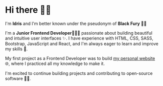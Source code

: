 # Hi there 👋🏾

I'm **Idris** and I'm better known under the pseudonym of **Black Fury** ✌🏾 <br>

I'm a **Junior Frontend Developer**👨🏾‍💻 passionate about building beautiful and intuitive user interfaces ✨. I have experience with HTML, CSS, SASS, Bootstrap, JavaScript and React, and I'm always eager to learn and improve my skills 🎯. <br>

My first project as a Frontend Developer was to build <a href="https://blackfury117.github.io/" target="_blank">my personal website</a> 🌐, where I practiced all my knowledge to make it. <br>

I'm excited to continue building projects and contributing to open-source software ✊🏾.

<!--
**BlackFury117/BlackFury117** is a ✨ _special_ ✨ repository because its `README.md` (this file) appears on your GitHub profile.

Here are some ideas to get you started:

- 🔭 I’m currently working on ...
- 🌱 I’m currently learning ...
- 👯 I’m looking to collaborate on ...
- 🤔 I’m looking for help with ...
- 💬 Ask me about ...
- 📫 How to reach me: ...
- 😄 Pronouns: ...
- ⚡ Fun fact: ...
-->
